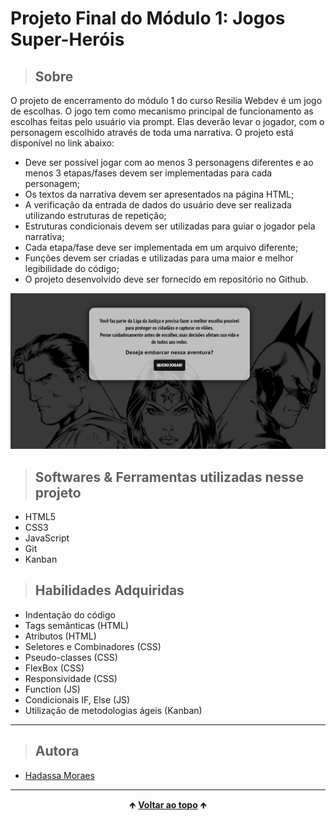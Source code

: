 # Projeto Final do Módulo 1: Jogos Super-Heróis


> ## Sobre

  O projeto de encerramento do módulo 1 do curso Resilia Webdev é um jogo de escolhas. O jogo tem como mecanismo principal de funcionamento as escolhas feitas pelo usuário via prompt. Elas deverão levar o jogador, com o personagem escolhido através de toda uma narrativa. O projeto está disponível no link abaixo:

  - Deve ser possível jogar com ao menos 3 personagens diferentes e ao menos 3 etapas/fases devem ser implementadas para cada personagem;
  - Os textos da narrativa devem ser apresentados na página HTML;
  - A verificação da entrada de dados do usuário deve ser realizada utilizando estruturas de repetição;
  - Estruturas condicionais devem ser utilizadas para guiar o jogador pela narrativa;
  - Cada etapa/fase deve ser implementada em um arquivo diferente;
  - Funções devem ser criadas e utilizadas para uma maior e melhor legibilidade do código;
  - O projeto desenvolvido deve ser fornecido em repositório no Github.

<img src="./imagens/home.png" alt="imagem da tela do página home do projeto">

<br>

> ## Softwares & Ferramentas utilizadas nesse projeto 

  - HTML5
  - CSS3
  - JavaScript
  - Git
  - Kanban

> ## Habilidades Adquiridas

  - Indentação do código
  - Tags semânticas (HTML)
  - Atributos (HTML)
  - Seletores e Combinadores (CSS)
  - Pseudo-classes (CSS)
  - FlexBox (CSS)
  - Responsividade (CSS)
  - Function (JS)
  - Condicionais IF, Else (JS)
  - Utilização de metodologias ágeis (Kanban)

<hr>

> ## Autora

  - [Hadassa Moraes](https://www.linkedin.com/in/hadassa-moraes-5a6712230/)

<hr>

<div align="center">
  &#129145;&nbsp;<a href="#inicio"><strong>Voltar ao topo</strong></a>&nbsp;&#129145;
</div>